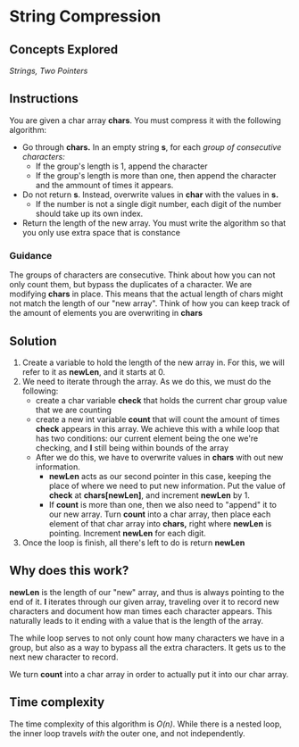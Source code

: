 # String Compression
## Concepts Explored
_Strings, Two Pointers_

## Instructions
You are given a char array **chars**. You must compress it with the following algorithm:

- Go through **chars.** In an empty string **s**, for each _group of consecutive characters:_
  * If the group's length is 1, append the character
  * If the group's length is more than one, then append the character and the ammount of times it appears.
- Do not return **s**. Instead, overwrite values in **char** with the values in **s.**
  * If the number is not a single digit number, each digit of the number should take up its own index.
- Return the length of the new array. You must write the algorithm so that you only use extra space that is constance

### Guidance
The groups of characters are consecutive. Think about how you can not only count them, but bypass the duplicates of a character.
We are modifying **chars** in place. This means that the actual length of chars might not match the length of our "new array". Think of how you can keep track of the amount of elements you are overwriting in **chars**

## Solution
1. Create a variable to hold the length of the new array in. For this, we will refer to it as **newLen**, and it starts at 0.
2. We need to iterate through the array. As we do this, we must do the following:
   * create a char variable **check** that holds the current char group value that we are counting
   * create a new int variable **count** that will count the amount of times **check** appears in this array. We achieve this with a while loop that has two conditions: our current element being the one we're checking, and **I** still being within bounds of the array
   * After we do this, we have to overwrite values in **chars** with out new information.
     * **newLen** acts as our second pointer in this case, keeping the place of where we need to put new information. Put the value of **check** at **chars[newLen]**, and increment **newLen** by 1.
     * If **count** is more than one, then we also need to "append" it to our new array. Turn **count** into a char array, then place each element of that char array into **chars,** right where **newLen** is pointing. Increment **newLen** for each digit.
3. Once the loop is finish, all there's left to do is return **newLen**

## Why does this work?
**newLen** is the length of our "new" array, and thus is always pointing to the end of it. **I** iterates through our given array, traveling over it to record new characters and document how man times each character appears. This naturally leads to it ending with a value that is the length of the array.

The while loop serves to not only count how many characters we have in a group, but also as a way to bypass all the extra characters. It gets us to the next new character to record.

We turn **count** into a char array in order to actually put it into our char array.

## Time complexity
The time complexity of this algorithm is _O(n)_. While there is a nested loop, the inner loop travels _with_ the outer one, and not independently.
